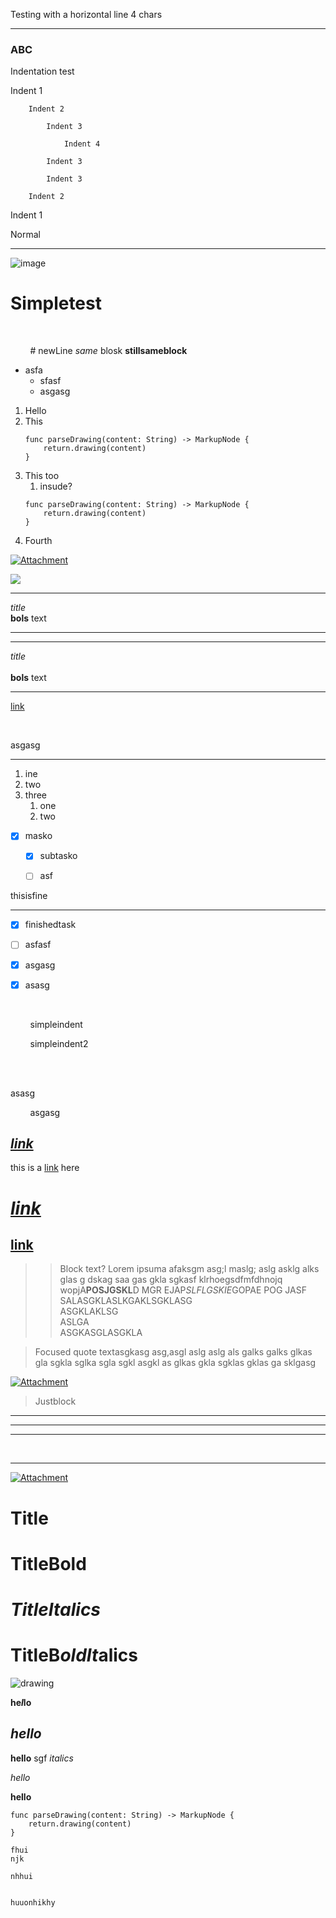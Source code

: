 Testing with a horizontal line 4 chars

----

### ABC


Indentation test

Indent 1

		Indent 2

			Indent 3

				Indent 4

			Indent 3

			Indent 3

		Indent 2

Indent 1

Normal


----

![image](https://images.unsplash.com/photo-1590421958459-071ca4271af6?ixlib=rb-1.2.1&q=80&fm=jpg&crop=entropy&cs=tinysrgb&w=1080&fit=max&ixid=eyJhcHBfaWQiOjQ5MDM0fQ)


# Simpletest

<br>



&nbsp;&nbsp;&nbsp;&nbsp;&nbsp;&nbsp;&nbsp;&nbsp;# newLine *same* blosk **stillsameblock**
- asfa
   - sfasf
   - asgasg
1. Hello
2. This
    ```
    func parseDrawing(content: String) -> MarkupNode {
    	return.drawing(content)
    }
    ```
3. This too
   1. insude?
    ```
    func parseDrawing(content: String) -> MarkupNode {
    	return.drawing(content)
    }
    ```
4. Fourth

[![Attachment](https://res.craft.do/user/preview/a4130df7-8835-41af-b63b-1bb78152406a/doc/C8110089-039C-4FDE-83D0-AEDF9EBA640C/5C74044A-3B24-42D6-9DDB-CFEAEF3DF0C2_1)](https://res.craft.do/user/full/a4130df7-8835-41af-b63b-1bb78152406a/doc/C8110089-039C-4FDE-83D0-AEDF9EBA640C/5C74044A-3B24-42D6-9DDB-CFEAEF3DF0C2_2)

<img src="https://render.githubusercontent.com/render/math?math=x_{1,2} = {-b\pm\sqrt{b^2 - 4ac} \over 2a}">


---

*title*<br>**bols** text

---


---

*title*<br><br>**bols** text

---

[link]()



<br>



asgasg

---

1. ine
2. two
3. three
   1. one
   2. two
- [x] masko
   - [x] subtasko
   - [ ] asf


thisisfine

---

- [x] finishedtask
- [ ] asfasf
- [x] asgasg
- [x] asasg



<br>



&nbsp;&nbsp;&nbsp;&nbsp;&nbsp;&nbsp;&nbsp;&nbsp;simpleindent


&nbsp;&nbsp;&nbsp;&nbsp;&nbsp;&nbsp;&nbsp;&nbsp;simpleindent2



<br>




<br>



asasg


&nbsp;&nbsp;&nbsp;&nbsp;&nbsp;&nbsp;&nbsp;&nbsp;asgasg
## [*link*](https://www.google.com)


this is a [link](https://www.google.com) here
# [***link***](https://www.google.com)
## [**link**](https://www.google.com)
> > Block text? Lorem ipsuma afaksgm asg;l maslg; aslg asklg alks glas g dskag saa gas gkla sgkasf klrhoegsdfmfdhnojq wopjA**POSJGSKL**D MGR EJAP*SLFLGSKIE*GOPAE POG JASF <br>
SALASGKLASLKGAKLSGKLASG<br>
ASGKLAKLSG<br>
ASLGA<br>
ASGKASGLASGKLA

> Focused quote textasgkasg asg,asgl aslg aslg als galks galks glkas gla sgkla sglka sgla sgkl asgkl as glkas gkla sgklas gklas ga sklgasg


[![Attachment](https://res.craft.do/user/preview/a4130df7-8835-41af-b63b-1bb78152406a/doc/C8110089-039C-4FDE-83D0-AEDF9EBA640C/DE8990C9-61D1-4A45-9DD8-B5F4C1B463BC_1)](https://res.craft.do/user/full/a4130df7-8835-41af-b63b-1bb78152406a/doc/C8110089-039C-4FDE-83D0-AEDF9EBA640C/DE8990C9-61D1-4A45-9DD8-B5F4C1B463BC_2)
> Justblock


---


---


---




<br>


---


[![Attachment](https://res.craft.do/user/preview/a4130df7-8835-41af-b63b-1bb78152406a/doc/C8110089-039C-4FDE-83D0-AEDF9EBA640C/A85797EA-B16B-46DE-AD19-FFB41F28C7A5_1)](https://res.craft.do/user/full/a4130df7-8835-41af-b63b-1bb78152406a/doc/C8110089-039C-4FDE-83D0-AEDF9EBA640C/A85797EA-B16B-46DE-AD19-FFB41F28C7A5_2)
# Title
# **TitleBold**
# *TitleItalics*
# **TitleB*oldIt*alics**

![drawing](https://res.craft.do/user/preview/a4130df7-8835-41af-b63b-1bb78152406a/doc/C8110089-039C-4FDE-83D0-AEDF9EBA640C/ACC2E9F2-7988-421D-9E3E-F29E3DC61243_1)




**he*l*lo**
## ***hello***


**hello** sgf *italics*


*hello*


**hello**
```
func parseDrawing(content: String) -> MarkupNode {
	return.drawing(content)
}
```
```
fhui
njk

nhhui


huuonhikhy
```



<br>

